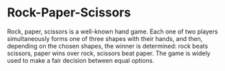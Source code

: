 # Rock-Paper-Scissors
 Rock, paper, scissors is a well-known hand game. Each one of two players simultaneously forms one of three shapes with their hands, and then, depending on the chosen shapes, the winner is determined: rock beats scissors, paper wins over rock, scissors beat paper.  The game is widely used to make a fair decision between equal options.
